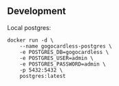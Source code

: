 ## Development

Local postgres:

```
docker run -d \
    --name gogocardless-postgres \
    -e POSTGRES_DB=gogocardless \
    -e POSTGRES_USER=admin \
    -e POSTGRES_PASSWORD=admin \
    -p 5432:5432 \
    postgres:latest
```